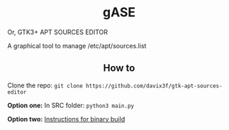 <h1 align="center"> gASE </h1>
Or, GTK3+ APT SOURCES EDITOR

A graphical tool to manage /etc/apt/sources.list
<h2 align="center"> How to </h2>

Clone the repo: `git clone https://github.com/davix3f/gtk-apt-sources-editor`

**Option one:**
In SRC folder: `python3 main.py`

**Option two:**
[Instructions for binary build](https://github.com/davix3f/gtk-apt-sources-editor/blob/dev/src/C_SRC/BUILD_GUIDE.md)
